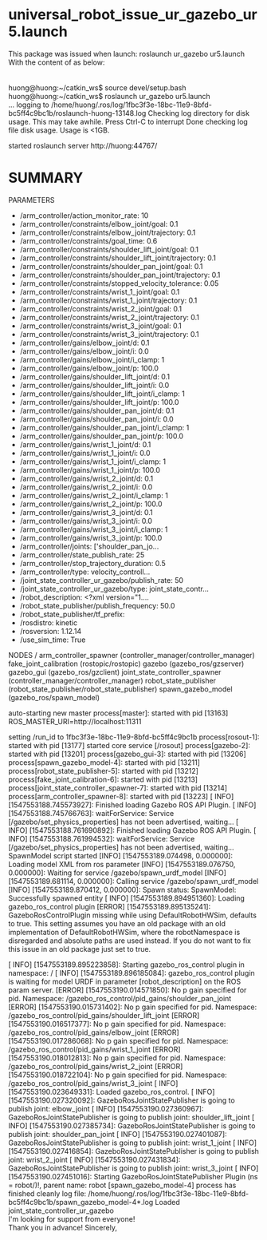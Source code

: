 # universal_robot_issue_ur_gazebo_ur5.launch
This package was issued when launch: roslaunch ur_gazebo ur5.launch
With the content of as below: 
<br><br><br>
huong@huong:~/catkin_ws$ source devel/setup.bash<br>
huong@huong:~/catkin_ws$ roslaunch ur_gazebo ur5.launch<br>
... logging to /home/huong/.ros/log/1fbc3f3e-18bc-11e9-8bfd-bc5ff4c9bc1b/roslaunch-huong-13148.log
Checking log directory for disk usage. This may take awhile.
Press Ctrl-C to interrupt
Done checking log file disk usage. Usage is <1GB.

started roslaunch server http://huong:44767/

SUMMARY
========

PARAMETERS
 * /arm_controller/action_monitor_rate: 10
 * /arm_controller/constraints/elbow_joint/goal: 0.1
 * /arm_controller/constraints/elbow_joint/trajectory: 0.1
 * /arm_controller/constraints/goal_time: 0.6
 * /arm_controller/constraints/shoulder_lift_joint/goal: 0.1
 * /arm_controller/constraints/shoulder_lift_joint/trajectory: 0.1
 * /arm_controller/constraints/shoulder_pan_joint/goal: 0.1
 * /arm_controller/constraints/shoulder_pan_joint/trajectory: 0.1
 * /arm_controller/constraints/stopped_velocity_tolerance: 0.05
 * /arm_controller/constraints/wrist_1_joint/goal: 0.1
 * /arm_controller/constraints/wrist_1_joint/trajectory: 0.1
 * /arm_controller/constraints/wrist_2_joint/goal: 0.1
 * /arm_controller/constraints/wrist_2_joint/trajectory: 0.1
 * /arm_controller/constraints/wrist_3_joint/goal: 0.1
 * /arm_controller/constraints/wrist_3_joint/trajectory: 0.1
 * /arm_controller/gains/elbow_joint/d: 0.1
 * /arm_controller/gains/elbow_joint/i: 0.0
 * /arm_controller/gains/elbow_joint/i_clamp: 1
 * /arm_controller/gains/elbow_joint/p: 100.0
 * /arm_controller/gains/shoulder_lift_joint/d: 0.1
 * /arm_controller/gains/shoulder_lift_joint/i: 0.0
 * /arm_controller/gains/shoulder_lift_joint/i_clamp: 1
 * /arm_controller/gains/shoulder_lift_joint/p: 100.0
 * /arm_controller/gains/shoulder_pan_joint/d: 0.1
 * /arm_controller/gains/shoulder_pan_joint/i: 0.0
 * /arm_controller/gains/shoulder_pan_joint/i_clamp: 1
 * /arm_controller/gains/shoulder_pan_joint/p: 100.0
 * /arm_controller/gains/wrist_1_joint/d: 0.1
 * /arm_controller/gains/wrist_1_joint/i: 0.0
 * /arm_controller/gains/wrist_1_joint/i_clamp: 1
 * /arm_controller/gains/wrist_1_joint/p: 100.0
 * /arm_controller/gains/wrist_2_joint/d: 0.1
 * /arm_controller/gains/wrist_2_joint/i: 0.0
 * /arm_controller/gains/wrist_2_joint/i_clamp: 1
 * /arm_controller/gains/wrist_2_joint/p: 100.0
 * /arm_controller/gains/wrist_3_joint/d: 0.1
 * /arm_controller/gains/wrist_3_joint/i: 0.0
 * /arm_controller/gains/wrist_3_joint/i_clamp: 1
 * /arm_controller/gains/wrist_3_joint/p: 100.0
 * /arm_controller/joints: ['shoulder_pan_jo...
 * /arm_controller/state_publish_rate: 25
 * /arm_controller/stop_trajectory_duration: 0.5
 * /arm_controller/type: velocity_controll...
 * /joint_state_controller_ur_gazebo/publish_rate: 50
 * /joint_state_controller_ur_gazebo/type: joint_state_contr...
 * /robot_description: <?xml version="1....
 * /robot_state_publisher/publish_frequency: 50.0
 * /robot_state_publisher/tf_prefix: 
 * /rosdistro: kinetic
 * /rosversion: 1.12.14
 * /use_sim_time: True

NODES
  /
    arm_controller_spawner (controller_manager/controller_manager)
    fake_joint_calibration (rostopic/rostopic)
    gazebo (gazebo_ros/gzserver)
    gazebo_gui (gazebo_ros/gzclient)
    joint_state_controller_spawner (controller_manager/controller_manager)
    robot_state_publisher (robot_state_publisher/robot_state_publisher)
    spawn_gazebo_model (gazebo_ros/spawn_model)

auto-starting new master
process[master]: started with pid [13163]
ROS_MASTER_URI=http://localhost:11311

setting /run_id to 1fbc3f3e-18bc-11e9-8bfd-bc5ff4c9bc1b
process[rosout-1]: started with pid [13177]
started core service [/rosout]
process[gazebo-2]: started with pid [13201]
process[gazebo_gui-3]: started with pid [13206]
process[spawn_gazebo_model-4]: started with pid [13211]
process[robot_state_publisher-5]: started with pid [13212]
process[fake_joint_calibration-6]: started with pid [13213]
process[joint_state_controller_spawner-7]: started with pid [13214]
process[arm_controller_spawner-8]: started with pid [13223]
[ INFO] [1547553188.745573927]: Finished loading Gazebo ROS API Plugin.
[ INFO] [1547553188.745766763]: waitForService: Service [/gazebo/set_physics_properties] has not been advertised, waiting...
[ INFO] [1547553188.761690892]: Finished loading Gazebo ROS API Plugin.
[ INFO] [1547553188.761994532]: waitForService: Service [/gazebo/set_physics_properties] has not been advertised, waiting...
SpawnModel script started
[INFO] [1547553189.074498, 0.000000]: Loading model XML from ros parameter
[INFO] [1547553189.076750, 0.000000]: Waiting for service /gazebo/spawn_urdf_model
[INFO] [1547553189.681114, 0.000000]: Calling service /gazebo/spawn_urdf_model
[INFO] [1547553189.870412, 0.000000]: Spawn status: SpawnModel: Successfully spawned entity
[ INFO] [1547553189.894951360]: Loading gazebo_ros_control plugin
[ERROR] [1547553189.895135241]: GazeboRosControlPlugin missing <legacyModeNS> while using DefaultRobotHWSim, defaults to true.
This setting assumes you have an old package with an old implementation of DefaultRobotHWSim, where the robotNamespace is disregarded and absolute paths are used instead.
If you do not want to fix this issue in an old package just set <legacyModeNS> to true.

[ INFO] [1547553189.895223858]: Starting gazebo_ros_control plugin in namespace: /
[ INFO] [1547553189.896185084]: gazebo_ros_control plugin is waiting for model URDF in parameter [robot_description] on the ROS param server.
[ERROR] [1547553190.014571850]: No p gain specified for pid.  Namespace: /gazebo_ros_control/pid_gains/shoulder_pan_joint
[ERROR] [1547553190.015731402]: No p gain specified for pid.  Namespace: /gazebo_ros_control/pid_gains/shoulder_lift_joint
[ERROR] [1547553190.016517377]: No p gain specified for pid.  Namespace: /gazebo_ros_control/pid_gains/elbow_joint
[ERROR] [1547553190.017286068]: No p gain specified for pid.  Namespace: /gazebo_ros_control/pid_gains/wrist_1_joint
[ERROR] [1547553190.018012813]: No p gain specified for pid.  Namespace: /gazebo_ros_control/pid_gains/wrist_2_joint
[ERROR] [1547553190.018722104]: No p gain specified for pid.  Namespace: /gazebo_ros_control/pid_gains/wrist_3_joint
[ INFO] [1547553190.023649331]: Loaded gazebo_ros_control.
[ INFO] [1547553190.027320092]: GazeboRosJointStatePublisher is going to publish joint: elbow_joint
[ INFO] [1547553190.027360967]: GazeboRosJointStatePublisher is going to publish joint: shoulder_lift_joint
[ INFO] [1547553190.027385734]: GazeboRosJointStatePublisher is going to publish joint: shoulder_pan_joint
[ INFO] [1547553190.027401087]: GazeboRosJointStatePublisher is going to publish joint: wrist_1_joint
[ INFO] [1547553190.027416854]: GazeboRosJointStatePublisher is going to publish joint: wrist_2_joint
[ INFO] [1547553190.027431834]: GazeboRosJointStatePublisher is going to publish joint: wrist_3_joint
[ INFO] [1547553190.027451016]: Starting GazeboRosJointStatePublisher Plugin (ns = robot/)!, parent name: robot
[spawn_gazebo_model-4] process has finished cleanly
log file: /home/huong/.ros/log/1fbc3f3e-18bc-11e9-8bfd-bc5ff4c9bc1b/spawn_gazebo_model-4*.log
Loaded joint_state_controller_ur_gazebo
<br>
I'm looking for support from everyone! <br>
Thank you in advance!
Sincerely,

